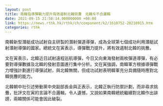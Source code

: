 ```yaml
---
layout: post
title: 南韓指導彈戰力提升有效遏制北韓挑釁　北韓斥不合邏輯
date: 2021-09-15 21:58:14.000000000 +08:00
link: https://news.rthk.hk/rthk/ch/component/k2/1610752-20210915.htm
categories: rthk
---
```


南韓新型潛艇成功試射自主研製的潛射彈道導彈，成為全球第七個成功利用潛艇試射潛射導彈的國家。總統文在寅表示，導彈戰力提升，將有效遏制北韓的挑釁。

文在寅表示，北韓近日試射遠程巡航導彈，今日又向東海發射兩枚彈道導彈，有必要對導彈數據及北韓的發射意圖進行集中分析。文在寅強調，南韓軍方根據導彈戰力增強計劃進行導彈試射，與北韓無關，但成功試射表明韓軍充分具備隨時應對北韓挑釁的能力。

北韓朝中社引述勞動黨中央副部長金與正表示，北韓正執行防禦計劃，而非尋求挑釁，批評文在寅的言論不合邏輯，令人遺憾，又說如果南韓總統繼續對北韓作出誹謗，兩韓關係可能會因此破裂。
